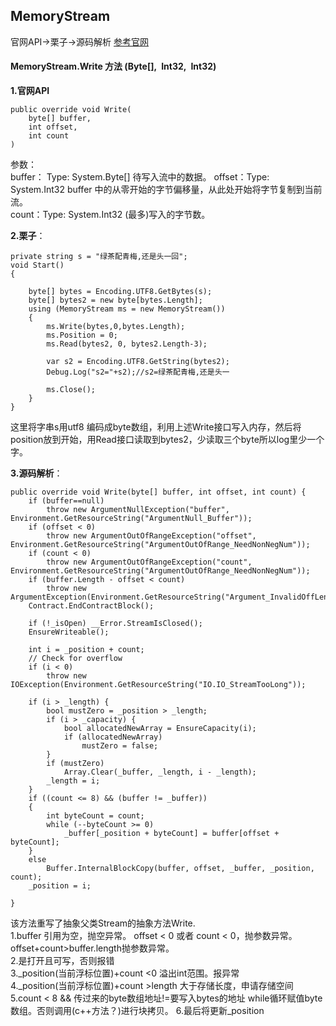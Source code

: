 ## MemoryStream
官网API->栗子->源码解析
[参考官网](https://msdn.microsoft.com/zh-cn/library/system.io.memorystream.aspx)   

#### MemoryStream.Write 方法 (Byte[], Int32, Int32)
**1.官网API**

	public override void Write(
		byte[] buffer,
		int offset,
		int count
	)
参数：  
buffer： Type: System.Byte[] 待写入流中的数据。
offset：Type: System.Int32 buffer 中的从零开始的字节偏移量，从此处开始将字节复制到当前流。  
count：Type: System.Int32 (最多)写入的字节数。  

**2.栗子**：   

    private string s = "绿茶配青梅,还是头一回";
    void Start()
    {

        byte[] bytes = Encoding.UTF8.GetBytes(s);
        byte[] bytes2 = new byte[bytes.Length];
        using (MemoryStream ms = new MemoryStream())
        {
            ms.Write(bytes,0,bytes.Length);
            ms.Position = 0;
            ms.Read(bytes2, 0, bytes2.Length-3);

            var s2 = Encoding.UTF8.GetString(bytes2);
            Debug.Log("s2="+s2);//s2=绿茶配青梅,还是头一

            ms.Close();
        }
    }

这里将字串s用utf8 编码成byte数组，利用上述Write接口写入内存，然后将position放到开始，用Read接口读取到bytes2，少读取三个byte所以log里少一个字。  

**3.源码解析**： 

	public override void Write(byte[] buffer, int offset, int count) {
	    if (buffer==null)
	        throw new ArgumentNullException("buffer", Environment.GetResourceString("ArgumentNull_Buffer"));
	    if (offset < 0)
	        throw new ArgumentOutOfRangeException("offset", Environment.GetResourceString("ArgumentOutOfRange_NeedNonNegNum"));
	    if (count < 0)
	        throw new ArgumentOutOfRangeException("count", Environment.GetResourceString("ArgumentOutOfRange_NeedNonNegNum"));
	    if (buffer.Length - offset < count)
	        throw new ArgumentException(Environment.GetResourceString("Argument_InvalidOffLen"));
	    Contract.EndContractBlock();
	
	    if (!_isOpen) __Error.StreamIsClosed();
	    EnsureWriteable();
	
	    int i = _position + count;
	    // Check for overflow
	    if (i < 0)
	        throw new IOException(Environment.GetResourceString("IO.IO_StreamTooLong"));
	
	    if (i > _length) {
	        bool mustZero = _position > _length;
	        if (i > _capacity) {
	            bool allocatedNewArray = EnsureCapacity(i);
	            if (allocatedNewArray)
	                mustZero = false;
	        }
	        if (mustZero)
	            Array.Clear(_buffer, _length, i - _length);
	        _length = i;
	    }
	    if ((count <= 8) && (buffer != _buffer))
	    {
	        int byteCount = count;
	        while (--byteCount >= 0)
	            _buffer[_position + byteCount] = buffer[offset + byteCount];
	    }
	    else
	        Buffer.InternalBlockCopy(buffer, offset, _buffer, _position, count);
	    _position = i;
	
	}
该方法重写了抽象父类Stream的抽象方法Write.  
1.buffer 引用为空，抛空异常。 offset < 0 或者 count < 0，抛参数异常。offset+count>buffer.length抛参数异常。  
2.是打开且可写，否则报错  
3._position(当前浮标位置)+count <0 溢出int范围。报异常  
4._position(当前浮标位置)+count >length 大于存储长度，申请存储空间  
5.count < 8 && 传过来的byte数组地址!=要写入bytes的地址 while循环赋值byte数组。否则调用(c++方法？)进行块拷贝。
6.最后将更新_position
